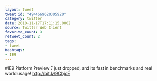 ```yaml
---
layout: tweet
tweet_id: "4944669620305920"
category: twitter
date: 2010-11-17T17:11:15.000Z
source: Twitter Web Client
favorite_count: 3
retweet_count: 2
tags:
- tweet
hashtags:
- IE9
---
```


#IE9 Platform Preview 7 just dropped, and its fast in benchmarks and real world usage! http://bit.ly/9CbjcE
